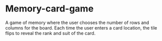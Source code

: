 # Memory-card-game
A game of memory where the user chooses the number of rows and columns for the board. 
Each time the user enters a card location, the tile flips to reveal the rank and suit of the card.

